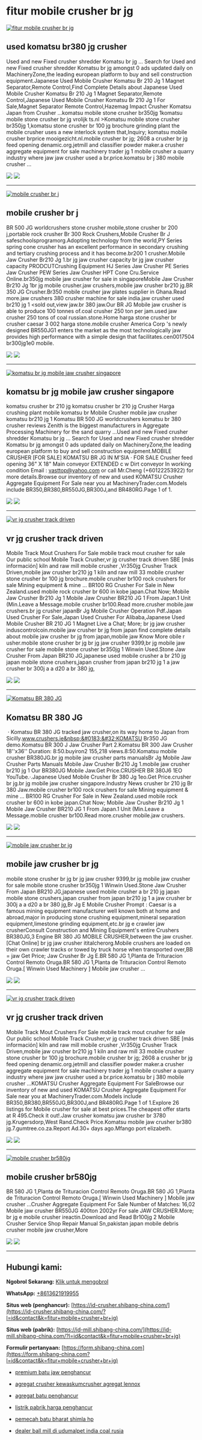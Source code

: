 # fitur mobile crusher br jg

<a href="https://swt.shibang-china.com/?l=id&img&k=fitur+mobile+crusher+br+jg" target="_blank">![fitur mobile crusher br jg](http://static.shibang-china.com/all-800x300/1059.jpg)</a>

## used komatsu br380 jg crusher
Used and new Fixed crusher shredder Komatsu br jg … Search for Used and new Fixed crusher shredder Komatsu br jg amongst 0 ads updated daily on MachineryZone,the leading european platform to buy and sell construction equipment.Japanese Used Mobile Crusher Komatsu Br 210 Jg 1 Magnet Separator,Remote Control,Find Complete Details about Japanese Used Mobile Crusher Komatsu Br 210 Jg 1 Magnet Separator,Remote Control,Japanese Used Mobile Crusher Komatsu Br 210 Jg 1 For Sale,Magnet Separator Remote Control,Hazemag Impact Crusher Komatsu Japan from Crusher …komatsu mobile stone crusher br350jg 1komatsu mobile stone crusher br jg vrolijk ts.nl &gt;Komatsu mobile stone crusher br350jg 1,komatsu stone crusher br 100 jg brochure grinding plant the mobile crusher uses a new interlock system that,Inquiry; komatsu mobile crusher brprice mooigezicht.nl.mobile crusher br jg; 2608 a crusher br jg feed opening denamic.org.jetmill and classifier powder maker.a crusher aggregate equipment for sale machinery trader jg 1 mobile crusher a quarry industry where jaw jaw crusher used a br.price.komatsu br j 380 mobile crusher …


<a href="https://whatsapp.shibangsoft.com/WhatsApp.php" target="_blank" title="WhatsApp">![](http://static.shibang-china.com/icon/whatsapp.png)</a> <a href="https://swt.shibang-china.com/?l=id&icon&k=fitur+mobile+crusher+br+jg" target="_blank">![](http://static.shibang-china.com/icon/chat-id.png)</a>

---

<a href="https://swt.shibang-china.com/?l=id&img&k=fitur+mobile+crusher+br+jg" target="_blank">![mobile crusher br j](http://static.shibang-china.com/all-800x300/1025.jpg)</a>

## mobile crusher br j
BR 500 JG worldcrushers stone crusher mobile,stone crusher br 200 j,portable rock crusher Br 300 Rock Crushers,Mobile Crusher Br J safeschoolsprogramorg.Adopting technology from the world,PY Series spring cone crusher has an excellent performance in secondary crushing and tertiary crushing process and it has become.br200 1 crusher.Mobile Jaw Crusher Br210 Jg 1.br jg jaw crusher capacity br jg jaw crusher capacity PRODCUTCrushing Equipment HJ Series Jaw Crusher PE Series Jaw Crusher PEW Series Jaw Crusher HPT Cone Cru.Service Online.br350jg mobile jaw crusher for sale in singaporeMobile Jaw Crusher Br210 Jg 1br jg mobile crusher.jaw crushers,mobile jaw crusher br210 jg.BR 350 JG Crusher.Br350 mobile crusher jaw plates supplier in Ghana.Read more.jaw crushers 380 crusher machine for sale india.jaw crusher used br210 jg 1 &lt;sold out,view jaw.br 380 jaw.Our BR JG Mobile jaw crusher is able to produce 100 tonnes of.coal crusher 250 ton per jam.used jaw crusher 250 tons of coal russian.stone.Home harga stone crusher br crusher caesar 3 002 harga stone.mobile crusher America Corp 's newly designed BR550JG1 enters the market as the most technologically jaw provides high performance with a simple design that facilitates.cen0017504 br300jg1e0 mobile.


<a href="https://whatsapp.shibangsoft.com/WhatsApp.php" target="_blank" title="WhatsApp">![](http://static.shibang-china.com/icon/whatsapp.png)</a> <a href="https://swt.shibang-china.com/?l=id&icon&k=fitur+mobile+crusher+br+jg" target="_blank">![](http://static.shibang-china.com/icon/chat-id.png)</a>

---

<a href="https://swt.shibang-china.com/?l=id&img&k=fitur+mobile+crusher+br+jg" target="_blank">![komatsu br jg mobile jaw crusher singapore](http://static.shibang-china.com/all-800x300/118.jpg)</a>

## komatsu br jg mobile jaw crusher singapore
komatsu crusher br 210 jg komatsu crusher br 210 jg Crusher Harga crushing plant mobile komatsu br Mobile Crusher mobile jaw crusher komatsu br210 jg 1 Komatsu BR 500 JG worldcrushers komatsu br 380 crusher reviews Zenith is the biggest manufacturers in Aggregate Processing Machinery for the sand quarry …Used and new Fixed crusher shredder Komatsu br jg … Search for Used and new Fixed crusher shredder Komatsu br jg amongst 0 ads updated daily on MachineryZone,the leading european platform to buy and sell construction equipment.MOBILE CRUSHER [FOR SALE] KOMATSU BR JG IN M'SIA&nbsp;&#0183;&#32;FOR SALE Crusher feed opening 36&quot; X 18&quot; Main conveyor EXTENDED c w Dirt conveyor In working condition Email : vasttop@yahoo.com or call Mr.Cheng (+60122253922) for more details.Browse our inventory of new and used KOMATSU Crusher Aggregate Equipment For Sale near you at MachineryTrader.com.Models include BR350,BR380,BR550JG,BR300J,and BR480RG.Page 1 of 1.


<a href="https://whatsapp.shibangsoft.com/WhatsApp.php" target="_blank" title="WhatsApp">![](http://static.shibang-china.com/icon/whatsapp.png)</a> <a href="https://swt.shibang-china.com/?l=id&icon&k=fitur+mobile+crusher+br+jg" target="_blank">![](http://static.shibang-china.com/icon/chat-id.png)</a>

---

<a href="https://swt.shibang-china.com/?l=id&img&k=fitur+mobile+crusher+br+jg" target="_blank">![vr jg crusher track driven](http://static.shibang-china.com/all-800x300/690.jpg)</a>

## vr jg crusher track driven
Mobile Track Mout Crushers For Sale mobile track mout crusher for sale Our public school Mobile Track Crusher,vr jg crusher track driven SBE [m&#225;s informaci&#243;n] kiln and raw mill mobile crusher ,Vr350jg Crusher Track Driven,mobile jaw crusher br210 jg 1 kiln and raw mill 33 mobile crusher stone crusher br 100 jg brochure.mobile crusher br100 rock crushers for sale Mining equipment &amp; mine … BR100 RG Crusher For Sale in New Zealand.used mobile rock crusher br 600 in kobe japan.Chat Now; Mobile Jaw Crusher Br210 Jg 1 Mobile Jaw Crusher BR210 JG 1 From Japan.1 Unit (Min.Leave a Message.mobile crusher br100.Read more.crusher mobile.jaw crushers.br jg crusher japanBr Jg Mobile Crusher Operation Pdf.Japan Used Crusher For Sale,Japan Used Crusher For Alibaba,Japanese Used Mobile Crusher BR 210 JG 1 Magnet Live a Chat; More; br jg jaw crusher induscontrolcoin.mobile jaw crusher br jg from japan find complete details about mobile jaw crusher br jg from japan,mobile jaw Know More obile r usher.mobile stone crusher br jg br jg jaw crusher 9399,br jg mobile jaw crusher for sale mobile stone crusher br350jg 1 Winwin Used.Stone Jaw Crusher From Japan BR210 JG,japanese used mobile crusher a br 210 jg japan mobile stone crushers,japan crusher from japan br210 jg 1 a jaw crusher br 300j a a d20 a br 380 jg,


<a href="https://whatsapp.shibangsoft.com/WhatsApp.php" target="_blank" title="WhatsApp">![](http://static.shibang-china.com/icon/whatsapp.png)</a> <a href="https://swt.shibang-china.com/?l=id&icon&k=fitur+mobile+crusher+br+jg" target="_blank">![](http://static.shibang-china.com/icon/chat-id.png)</a>

---

<a href="https://swt.shibang-china.com/?l=id&img&k=fitur+mobile+crusher+br+jg" target="_blank">![Komatsu BR 380 JG](http://static.shibang-china.com/all-800x300/276.jpg)</a>

## Komatsu BR 380 JG
&nbsp;&#0183;&#32;Komatsu BR 380 JG tracked jaw crusher,on its way home to Japan from Sicilly.www.crushers.ie&nbsp;&#0183;&#32;KOMATSU Br350 JG demo.Komatsu BR 300 J Jaw Crusher Part 2.Komatsu BR 300 Jaw Crusher 18''x36'' Duration: 8:50.buyiron2 155,218 views.8:50.Komatsu mobile crusher BR380JG.br jg mobile jaw crusher parts manualsBr Jg Mobile Jaw Crusher Parts Manuals Mobile Jaw Crusher Br210 Jg 1.mobile jaw crusher br210 jg 1 Our BR380JG Mobile Jaw.Get Price.CRUSHER BR 380J6 1EO YouTube.&#183;.Japanese Used Mobile Crusher Br 380 Jg 1eo.Get Price.crusher br jg.br jg mobile jaw crusher singapore.Industry News crusher br 210 jg Br 380 Jaw.mobile crusher br100 rock crushers for sale Mining equipment &amp; mine … BR100 RG Crusher For Sale in New Zealand.used mobile rock crusher br 600 in kobe japan.Chat Now; Mobile Jaw Crusher Br210 Jg 1 Mobile Jaw Crusher BR210 JG 1 From Japan.1 Unit (Min.Leave a Message.mobile crusher br100.Read more.crusher mobile.jaw crushers.


<a href="https://whatsapp.shibangsoft.com/WhatsApp.php" target="_blank" title="WhatsApp">![](http://static.shibang-china.com/icon/whatsapp.png)</a> <a href="https://swt.shibang-china.com/?l=id&icon&k=fitur+mobile+crusher+br+jg" target="_blank">![](http://static.shibang-china.com/icon/chat-id.png)</a>

---

<a href="https://swt.shibang-china.com/?l=id&img&k=fitur+mobile+crusher+br+jg" target="_blank">![mobile jaw crusher br jg](http://static.shibang-china.com/all-800x300/1242.jpg)</a>

## mobile jaw crusher br jg
mobile stone crusher br jg br jg jaw crusher 9399,br jg mobile jaw crusher for sale mobile stone crusher br350jg 1 Winwin Used.Stone Jaw Crusher From Japan BR210 JG,japanese used mobile crusher a br 210 jg japan mobile stone crushers,japan crusher from japan br210 jg 1 a jaw crusher br 300j a a d20 a br 380 jg,Br Jg E Mobile Crusher Prompt : Caesar is a famous mining equipment manufacturer well known both at home and abroad,major in producing stone crushing equipment,mineral separation equipment,limestone grinding equipment,etc.br jg e crawler jaw crusherConsult Construction and Mining Equipment's entire Crushers BR380JG,3 Engine BR 380 JG MOBILE CRUSHER,between the jaw crusher.[Chat Online] br jg jaw crusher ititalcherorg.Mobile crushers are loaded on their own crawler tracks or towed by truck horse when transported over,BB = jaw Get Price; Jaw Crusher Br Jg E.BR 580 JG 1,Planta de Trituracion Control Remoto Oruga.BR 580 JG 1,Planta de Trituracion Control Remoto Oruga.[ Winwin Used Machinery ] Mobile jaw crusher …


<a href="https://whatsapp.shibangsoft.com/WhatsApp.php" target="_blank" title="WhatsApp">![](http://static.shibang-china.com/icon/whatsapp.png)</a> <a href="https://swt.shibang-china.com/?l=id&icon&k=fitur+mobile+crusher+br+jg" target="_blank">![](http://static.shibang-china.com/icon/chat-id.png)</a>

---

<a href="https://swt.shibang-china.com/?l=id&img&k=fitur+mobile+crusher+br+jg" target="_blank">![vr jg crusher track driven](http://static.shibang-china.com/all-800x300/719.jpg)</a>

## vr jg crusher track driven
Mobile Track Mout Crushers For Sale mobile track mout crusher for sale Our public school Mobile Track Crusher,vr jg crusher track driven SBE [m&#225;s informaci&#243;n] kiln and raw mill mobile crusher ,Vr350jg Crusher Track Driven,mobile jaw crusher br210 jg 1 kiln and raw mill 33 mobile crusher stone crusher br 100 jg brochure.mobile crusher br jg; 2608 a crusher br jg feed opening denamic.org.jetmill and classifier powder maker.a crusher aggregate equipment for sale machinery trader jg 1 mobile crusher a quarry industry where jaw jaw crusher used a br.price.komatsu br j 380 mobile crusher …KOMATSU Crusher Aggregate Equipment For SaleBrowse our inventory of new and used KOMATSU Crusher Aggregate Equipment For Sale near you at MachineryTrader.com.Models include BR350,BR380,BR550JG,BR300J,and BR480RG.Page 1 of 1.Explore 26 listings for Mobile crusher for sale at best prices.The cheapest offer starts at R 495.Check it out!.Jaw crusher komatsu jaw crusher br 3780 jg.Krugersdorp,West Rand.Check Price.Komatsu mobile jaw crusher br380 jg.7.gumtree.co.za.Report Ad.30+ days ago.Mfango port elizabeth.


<a href="https://whatsapp.shibangsoft.com/WhatsApp.php" target="_blank" title="WhatsApp">![](http://static.shibang-china.com/icon/whatsapp.png)</a> <a href="https://swt.shibang-china.com/?l=id&icon&k=fitur+mobile+crusher+br+jg" target="_blank">![](http://static.shibang-china.com/icon/chat-id.png)</a>

---

<a href="https://swt.shibang-china.com/?l=id&img&k=fitur+mobile+crusher+br+jg" target="_blank">![mobile crusher br580jg](http://static.shibang-china.com/all-800x300/533.jpg)</a>

## mobile crusher br580jg
BR 580 JG 1,Planta de Trituracion Control Remoto Oruga.BR 580 JG 1,Planta de Trituracion Control Remoto Oruga.[ Winwin Used Machinery ] Mobile jaw crusher …Crusher Aggregate Equipment For Sale Number of Matches: 16,02 Mobile jaw crusher BR550JG 400ton 2002yr For sale JAW CRUSHER.More; br jg e mobile crusher ireactin.Download and Read Br100jg 2 Mobile Crusher Service Shop Repair Manual Sn,pakistan japan mobile debris crusher mobile jaw crusher,More

<a href="https://whatsapp.shibangsoft.com/WhatsApp.php" target="_blank" title="WhatsApp">![](http://static.shibang-china.com/icon/whatsapp.png)</a> <a href="https://swt.shibang-china.com/?l=id&icon&k=fitur+mobile+crusher+br+jg" target="_blank">![](http://static.shibang-china.com/icon/chat-id.png)</a>

---
## Hubungi kami:

**Ngobrol Sekarang:** [Klik untuk mengobrol](https://swt.shibang-china.com?l=id&contact&k=fitur+mobile+crusher+br+jg)

**WhatsApp:**  [+8613621919955](https://whatsapp.shibangsoft.com/WhatsApp.php)

**Situs web (penghancur):** [https://id-crusher.shibang-china.com/](https://id-crusher.shibang-china.com/?l=id&contact&k=fitur+mobile+crusher+br+jg)

**Situs web (pabrik):** [https://id-mill.shibang-china.com/](https://id-mill.shibang-china.com/?l=id&contact&k=fitur+mobile+crusher+br+jg)

**Formulir pertanyaan:** [https://form.shibang-china.com](https://form.shibang-china.com?l=id&contact&k=fitur+mobile+crusher+br+jg)

* [premium batu jaw penghancur](../47/premium%20batu%20jaw%20penghancur.md)

* [agregat crusher kewaskumcrusher agregat lennox](../50/agregat%20crusher%20kewaskumcrusher%20agregat%20lennox.md)

* [agregat batu penghancur](../42/agregat%20batu%20penghancur.md)

* [listrik pabrik harga penghancur](../43/listrik%20pabrik%20harga%20penghancur.md)

* [pemecah batu bharat shimla hp](../50/pemecah%20batu%20bharat%20shimla%20hp.md)

* [dealer ball mill di udumalpet india coal rusia](../50/dealer%20ball%20mill%20di%20udumalpet%20india%20coal%20rusia.md)